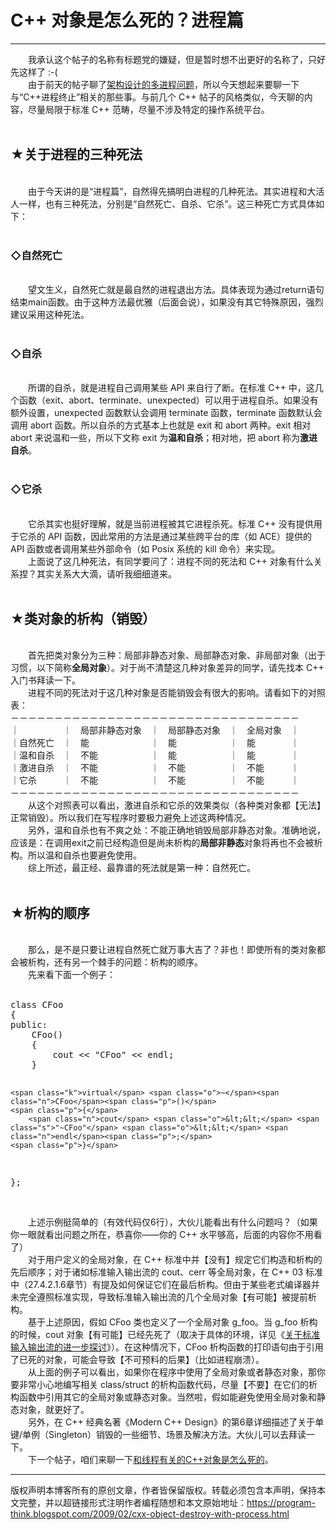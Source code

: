 # C++ 对象是怎么死的？进程篇 

-----

<div class="post-body entry-content">
　　我承认这个帖子的名称有标题党的嫌疑，但是暂时想不出更好的名称了，只好先这样了 :-(<br/>
　　由于前天的帖子聊了<a href="../../2009/02/multi-process-vs-multi-thread.md" target="_blank">架构设计的多进程问题</a>，所以今天想起来要聊一下与“C++进程终止”相关的那些事。与前几个 C++ 帖子的风格类似，今天聊的内容，尽量局限于标准 C++ 范畴，尽量不涉及特定的操作系统平台。<a name="more"></a><br/>
<br/>
<h2>★关于进程的三种死法</h2><br/>
　　由于今天讲的是“进程篇”，自然得先搞明白进程的几种死法。其实进程和大活人一样，也有三种死法，分别是“自然死亡、自杀、它杀”。这三种死亡方式具体如下：<br/>
<br/>
<h3>◇自然死亡</h3><br/>
　　望文生义，自然死亡就是最自然的进程退出方法。具体表现为通过return语句结束main函数。由于这种方法最优雅（后面会说），如果没有其它特殊原因，强烈建议采用这种死法。<br/>
<br/>
<h3>◇自杀</h3><br/>
　　所谓的自杀，就是进程自己调用某些 API 来自行了断。在标准 C++ 中，这几个函数（exit、abort、terminate、unexpected）可以用于进程自杀。如果没有额外设置，unexpected 函数默认会调用 terminate 函数，terminate 函数默认会调用 abort 函数。所以自杀的方式基本上也就是 exit 和 abort 两种。exit 相对 abort 来说温和一些，所以下文称 exit 为<b>温和自杀</b>；相对地，把 abort 称为<b>激进自杀</b>。<br/>
<br/>
<h3>◇它杀</h3><br/>
　　它杀其实也挺好理解，就是当前进程被其它进程杀死。标准 C++ 没有提供用于它杀的 API 函数，因此常用的方法是通过某些跨平台的库（如 ACE）提供的 API 函数或者调用某些外部命令（如 Posix 系统的 kill 命令）来实现。<br/>
　　上面说了这几种死法，有同学要问了：进程不同的死法和 C++ 对象有什么关系捏？其实关系大大滴，请听我细细道来。<br/>
<br/>
<h2>★类对象的析构（销毁）</h2><br/>
　　首先把类对象分为三种：局部非静态对象、局部静态对象、非局部对象（出于习惯，以下简称<b>全局对象</b>）。对于尚不清楚这几种对象差异的同学，请先找本 C++ 入门书拜读一下。<br/>
　　进程不同的死法对于这几种对象是否能销毁会有很大的影响。请看如下的对照表：<br/>
－－－－－－－－－－－－－－－－－－－－－－－－－－－－－－－－－<br/>
｜　　　　　｜　局部非静态对象　｜　局部静态对象　｜　全局对象　｜<br/>
｜自然死亡　｜　能　　　　　　　｜　能　　　　　　｜　能　　　　｜<br/>
｜温和自杀　｜　不能　　　　　　｜　能　　　　　　｜　能　　　　｜<br/>
｜激进自杀　｜　不能　　　　　　｜　不能　　　　　｜　不能　　　｜<br/>
｜它杀　　　｜　不能　　　　　　｜　不能　　　　　｜　不能　　　｜<br/>
－－－－－－－－－－－－－－－－－－－－－－－－－－－－－－－－－<br/>
　　从这个对照表可以看出，激进自杀和它杀的效果类似（各种类对象都【无法】正常销毁）。所以我们在写程序时要极力避免上述这两种情况。<br/>
　　另外，温和自杀也有不爽之处：不能正确地销毁局部非静态对象。准确地说，应该是：在调用exit之前已经构造但是尚未析构的<b>局部非静态</b>对象将再也不会被析构。所以温和自杀也要避免使用。<br/>
　　综上所述，最正经、最靠谱的死法就是第一种：自然死亡。<br/>
<br/>
<h2>★析构的顺序</h2><br/>
　　那么，是不是只要让进程自然死亡就万事大吉了？非也！即使所有的类对象都会被析构，还有另一个棘手的问题：析构的顺序。<br/>
　　先来看下面一个例子：<br/>
<br/>
<div class="source"><pre><span></span><span class="k">class</span> <span class="nc">CFoo</span>
<span class="p">{</span>
<span class="k">public</span><span class="o">:</span>
    <span class="n">CFoo</span><span class="p">()</span>
    <span class="p">{</span>
        <span class="n">cout</span> <span class="o">&lt;&lt;</span> <span class="s">"CFoo"</span> <span class="o">&lt;&lt;</span> <span class="n">endl</span><span class="p">;</span>
    <span class="p">}</span>

    <span class="k">virtual</span> <span class="o">~</span><span class="n">CFoo</span><span class="p">()</span>
    <span class="p">{</span>
        <span class="n">cout</span> <span class="o">&lt;&lt;</span> <span class="s">"~CFoo"</span> <span class="o">&lt;&lt;</span> <span class="n">endl</span><span class="p">;</span>
    <span class="p">}</span>
<span class="p">};</span>
</pre></div><br/>
　　上述示例挺简单的（有效代码仅6行），大伙儿能看出有什么问题吗？（如果你一眼就看出问题之所在，恭喜你——你的 C++ 水平够高，后面的内容你不用看了）<br/>
　　对于用户定义的全局对象，在 C++ 标准中并【没有】规定它们构造和析构的先后顺序；对于诸如标准输入输出流的 cout、cerr 等全局对象，在 C++ 03 标准中（27.4.2.1.6章节）有提及如何保证它们在最后析构。但由于某些老式编译器并未完全遵照标准实现，导致标准输入输出流的几个全局对象【有可能】被提前析构。<br/>
　　基于上述原因，假如 CFoo 类也定义了一个全局对象 g_foo。当 g_foo 析构的时候，cout 对象【有可能】已经先死了（取决于具体的环境，详见《<a href="../../2009/02/cxx-object-destroy-with-io-stream.md">关于标准输入输出流的进一步探讨</a>》）。在这种情况下，CFoo 析构函数的打印语句由于引用了已死的对象，可能会导致【不可预料的后果】（比如进程崩溃）。<br/>
　　从上面的例子可以看出，如果你在程序中使用了全局对象或者静态对象，那你要非常小心地编写相关 class/struct 的析构函数代码，尽量【不要】在它们的析构函数中引用其它的全局对象或静态对象。当然啦，假如能避免使用全局对象和静态对象，就更好了。<br/>
　　另外，在 C++ 经典名著《Modern C++ Design》的第6章详细描述了关于单键/单例（Singleton）销毁的一些细节、场景及解决方法。大伙儿可以去拜读一下。<br/>
　　下一个帖子，咱们来聊一下<a href="../../2009/03/cxx-object-destroy-with-thread-win32.md">和线程有关的C++对象是怎么死的</a>。
</div>


------------------------------------------------

版权声明本博客所有的原创文章，作者皆保留版权。转载必须包含本声明，保持本文完整，并以超链接形式注明作者编程随想和本文原始地址：https://program-think.blogspot.com/2009/02/cxx-object-destroy-with-process.html

